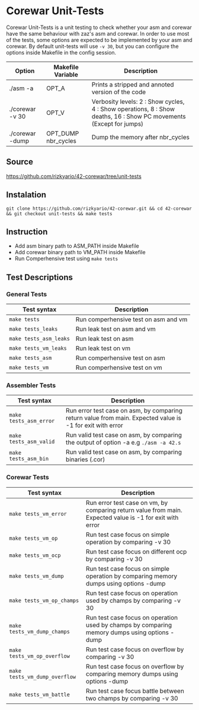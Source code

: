 # Corewar Unit-Tests

Corewar Unit-Tests is a unit testing to check whether your asm and corewar have the same behaviour with zaz's asm and corewar. In order to use most of the tests, some options are expected to be implemented by your asm and corewar. By default unit-tests will use `-v 30`, but you can configure the options inside Makefile in the config session.

Option| Makefile Variable |Description|
|---------- |---------- |---------- |
|./asm -a| OPT_A | Prints a stripped and annoted version of the code|
|./corewar -v 30 | OPT_V | Verbosity levels: 2  : Show cycles, 4  : Show operations, 8  : Show deaths, 16 : Show PC movements (Except for jumps)|
|./corewar -dump | OPT_DUMP  nbr_cycles | Dump the memory after nbr_cycles|

## Source

https://github.com/rizkyario/42-corewar/tree/unit-tests

## Instalation

`git clone https://github.com/rizkyario/42-corewar.git && cd 42-corewar && git checkout unit-tests && make tests`

## Instruction

- Add asm binary path to ASM_PATH inside Makefile
- Add corewar binary path to VM_PATH inside Makefile
- Run Comperhensive test using `make tests`

## Test Descriptions
### General Tests
|Test syntax|Description|
|---------- |---------- |
| `make tests` | Run comperhensive test on asm and vm |
| `make tests_leaks` | Run leak test on asm and vm |
| `make tests_asm_leaks` | Run leak test on asm |
| `make tests_vm_leaks` | Run leak test on vm |
| `make tests_asm` | Run comperhensive test on asm |
| `make tests_vm` | Run comperhensive test on vm |
### Assembler Tests
|Test syntax|Description|
|---------- |---------- |
| `make tests_asm_error` | Run error test case on asm, by comparing return value from main. Expected value is -1 for exit with error |
| `make tests_asm_valid` | Run valid test case on asm, by comparing the output of option -a e.g `./asm -a 42.s`|
| `make tests_asm_bin` | Run valid test case on asm, by comparing binaries (.cor) |
### Corewar Tests
|Test syntax|Description|
|---------- |---------- |
| `make tests_vm_error` | Run error test case on vm, by comparing return value from main. Expected value is -1 for exit with error |
| `make tests_vm_op` | Run test case focus on simple operation by comparing -v 30|
| `make tests_vm_ocp` | Run test case focus on different ocp by comparing -v 30|
| `make tests_vm_dump` | Run test case focus on simple operation by comparing memory dumps using options -dump |
| `make tests_vm_op_champs` | Run test case focus on operation used by champs by comparing -v 30 |
| `make tests_vm_dump_champs` | Run test case focus on operation used by champs by comparing memory dumps using options -dump|
| `make tests_vm_op_overflow` | Run test case focus on overflow by comparing -v 30 |
| `make tests_vm_dump_overflow` | Run test case focus on overflow by comparing memory dumps using options -dump|
| `make tests_vm_battle` | Run test case focus battle between two champs by comparing -v 30|